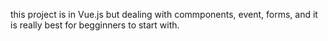 this project is in Vue.js but dealing with commponents, event, forms, and it is really best for begginners to start with.  